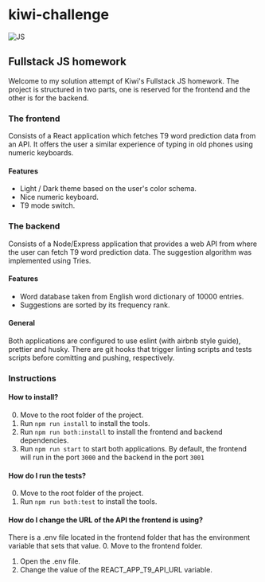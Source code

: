# kiwi-challenge

![JS](https://img.icons8.com/nolan/2x/react-native.png)
## Fullstack JS homework

Welcome to my solution attempt of Kiwi's Fullstack JS homework. The project is structured in two parts, one is reserved for the frontend and the other is for the backend.

### The frontend

Consists of a React application which fetches T9 word prediction data from an API. It offers the user a similar experience of typing in old phones using numeric keyboards.

#### Features
- Light / Dark theme based on the user's color schema.
- Nice numeric keyboard.
- T9 mode switch.

### The backend

Consists of a Node/Express application that provides a web API from where the user can fetch T9 word prediction data. The suggestion algorithm
 was implemented using Tries.
 
 #### Features
 
- Word database taken from English word dictionary of 10000 entries.
- Suggestions are sorted by its frequency rank.

#### General

Both applications are configured to use eslint (with airbnb style guide), prettier and husky. There are git hooks that trigger
linting scripts and tests scripts before comitting and pushing, respectively.

### Instructions

#### How to install?
0. Move to the root folder of the project.
1. Run `npm run install` to install the tools.
2. Run `npm run both:install` to install the frontend and backend dependencies.
3. Run `npm run start` to start both applications. By default, the frontend will run in the port `3000` and the backend in the port `3001`

#### How do I run the tests?
0. Move to the root folder of the project.
1. Run `npm run both:test` to install the tools.

#### How do I change the URL of the API the frontend is using?
There is a .env file located in the frontend folder that has the environment variable that sets that value.
0. Move to the frontend folder.
1. Open the .env file.
2. Change the value of the REACT_APP_T9_API_URL variable.

